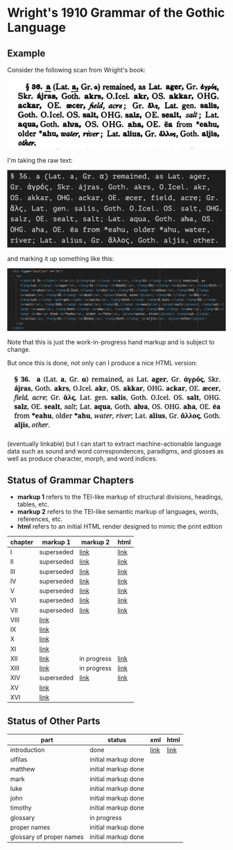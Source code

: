 # Wright's 1910 Grammar of the Gothic Language

## Example

Consider the following scan from Wright's book:

![](https://raw.githubusercontent.com/jtauber/gothica/main/wright-1910-grammar/img/img1.png)

I'm taking the raw text:

![](https://raw.githubusercontent.com/jtauber/gothica/main/wright-1910-grammar/img/img2.png)

and marking it up something like this:

![](https://raw.githubusercontent.com/jtauber/gothica/main/wright-1910-grammar/img/img3.png)

Note that this is just the work-in-progress hand markup and is subject to change.

But once this is done, not only can I produce a nice HTML version:

![](https://raw.githubusercontent.com/jtauber/gothica/main/wright-1910-grammar/img/img4.png)

(eventually linkable) but I can start to extract machine-actionable language data such as sound and word correspondences, paradigms, and glosses as well as produce character, morph, and word indices.

## Status of Grammar Chapters

* **markup 1** refers to the TEI-like markup of structural divisions, headings, tables, etc.
* **markup 2** refers to the TEI-like semantic markup of languages, words, references, etc.
* **html** refers to an initial HTML render designed to mimic the print edition

| chapter | markup 1              | markup 2              | html                        |
|---------|-----------------------|-----------------------|-----------------------------|
| I       | superseded            | [link](chapter01.xml) | [link](html/chapter01.html)|
| II      | superseded            | [link](chapter02.xml) | [link](html/chapter02.html) |
| III     | superseded            | [link](chapter03.xml) | [link](html/chapter03.html) |
| IV      | superseded            | [link](chapter04.xml) | [link](html/chapter04.html) |
| V       | superseded            | [link](chapter05.xml) | [link](html/chapter05.html) |
| VI      | superseded            | [link](chapter06.xml) | [link](html/chapter06.html) |
| VII     | superseded            | [link](chapter07.xml) | [link](html/chapter07.html) |
| VIII    | [link](chapter08.xml) |                       |                             |
| IX      | [link](chapter09.xml) |                       |                             |
| X       | [link](chapter10.xml) |                       |                             |
| XI      | [link](chapter11.xml) |                       |                             |
| XII     | [link](chapter12.xml) | in progress           | [link](html/chapter12.html) |
| XIII    | [link](chapter13.xml) | in progress           | [link](html/chapter13.html) |
| XIV     | superseded            | [link](chapter14.xml) | [link](html/chapter14.html) |
| XV      | [link](chapter15.xml) |                       |                             |
| XVI     | [link](chapter16.xml) |                       |                             |

## Status of Other Parts

| part                     | status              | xml                      | html                           |
|--------------------------|---------------------|--------------------------|--------------------------------|
| introduction             | done                | [link](introduction.xml) | [link](html/introduction.html) |
| ulfilas                  | initial markup done |                          |                                |
| matthew                  | initial markup done |                          |                                |
| mark                     | initial markup done |                          |                                |
| luke                     | initial markup done |                          |                                |
| john                     | initial markup done |                          |                                |
| timothy                  | initial markup done |                          |                                |
| glossary                 | in progress         |                          |                                |
| proper names             | initial markup done |                          |                                |
| glossary of proper names | initial markup done |                          |                                |
